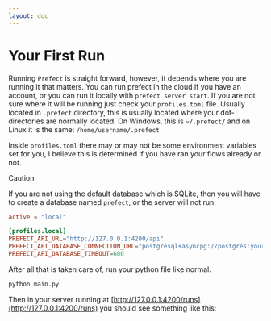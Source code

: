 ```yaml
---
layout: doc
---
```


<script>
import ImagePopout from "../../components/ImagePopout.vue";
</script>

# Your First Run

Running `Prefect` is straight forward, however, it depends where you are running it that matters. You can run prefect in the cloud if you have an account, or you can run it locally with `prefect server start`. If you are not sure where it will be running just check your `profiles.toml` file. Usually located in `.prefect` directory, this is usually located where your dot-directories are normally located. On Windows, this is `~/.prefect/` and on Linux it is the same: `/home/username/.prefect`

Inside `profiles.toml` there may or may not be some environment variables set for you, I believe this is determined if you have ran your flows already or not.

> [!caution]
> If you are not using the default database which is SQLite, then you will have to create a database named `prefect`, or the server will not run.

```toml
active = "local"

[profiles.local]
PREFECT_API_URL="http://127.0.0.1:4200/api"
PREFECT_API_DATABASE_CONNECTION_URL="postgresql+asyncpg://postgres:your_password@localhost:5432/prefect"
PREFECT_API_DATABASE_TIMEOUT=600
```

After all that is taken care of, run your python file like normal.

```bash
python main.py
```

Then in your server running at [http://127.0.0.1:4200/runs](http://127.0.0.1:4200/runs) you should see something like this:
